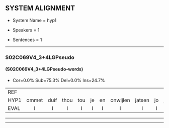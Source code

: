 
## SYSTEM ALIGNMENT

- System Name = hyp1

- Speakers = 1

- Sentences = 1

---

### S02C069V4_3+4LGPseudo

#### (S02C069V4_3+4LGPseudo-words)

- Cor=0.0%	Sub=75.3%	Del=0.0%	Ins=24.7%

|  |  |  |  |  |  |  |  |  |  |  |  |  |  |  |  |  |  |  |  |  |  |  |  |  |  |  |  |  |  |  |  |  |  |  |  |  |  |  |  |  |  |  |  |  |  |  |  |  |  |  |  |  |  |  |  |  |  |  |  |  |  |  |  |  |  |  |  |  |  |  |  |  |  |  |  |  |  |  |  |  |  |  |  |  |  |
|:--- |:---:|:---:|:---:|:---:|:---:|:---:|:---:|:---:|:---:|:---:|:---:|:---:|:---:|:---:|:---:|:---:|:---:|:---:|:---:|:---:|:---:|:---:|:---:|:---:|:---:|:---:|:---:|:---:|:---:|:---:|:---:|:---:|:---:|:---:|:---:|:---:|:---:|:---:|:---:|:---:|:---:|:---:|:---:|:---:|:---:|:---:|:---:|:---:|:---:|:---:|:---:|:---:|:---:|:---:|:---:|:---:|:---:|:---:|:---:|:---:|:---:|:---:|:---:|:---:|:---:|:---:|:---:|:---:|:---:|:---:|:---:|:---:|:---:|:---:|:---:|:---:|:---:|:---:|:---:|:---:|:---:|:---:|:---:|:---:|:---:|
| REF |  |  |  |  |  |  |  |  |  |  |  |  |  |  |  |  |  |  |  |  |  | ometuif | * | toejietsen | oonwijlen | * | * | jattesiet | nurudien | * | stoenydaas | * | deuveltek | juitonie | gevijdel | sidowaan | spekkeraai | wachteniek | verpierik | * | nappegreeuw | mantaroen | schielendaspen | * | crobeklunker | kabbestepen | * | verwarig | ooiebiekje | fandelig | * | * | jalekrewen | * | * | smoralij | zeekvlachine | kanaroe | * | toineetlijgen | meitsegrok | * | * | kantelogsten | ondermind | * | choporatie | zennebral | * | ijraspangen | blottenduuf | * | * | * | girdofhaalder | tobbermoeit | poentalschouden | havedil | * | verbrakkertje | * | * | gerauwejaak | * | hapeneren |
| HYP1 | ommet | duif | thou | tou | je | en | onwijlen | jatsen | jo | jat | dussiet | nereu | dien | shou | stonni | des | deuver | deuvel | dik | jedone | gefedel | ciduen | spik | kurra | wahtenik | verbiklefik | nanaper | reo | man | tarun | schielen | daspens | krol | bekuker | kamdesdepten | van | vanwarrink | oh | j | pik | ja | van | de | leeg | jakel | ja | jae | krejwen | smo | smorel | sma | zikvelchina | canaro | to | toineeliigen | meitse | groo | klantenloost | kula | kante | logsten | ondermitmnd | hopogati | zende | brouw | is | eras | pange | lotendief | gea | ger | gerdof | helderf | todug | mut | tondalhoudig | ha | vedel | verbre | vor | rakkegte | gau | o | jaak | apenhapenneren |
| EVAL | I | I | I | I | I | I | I | I | I | I | I | I | I | I | I | I | I | I | I | I | I | S | S | S | S | S | S | S | S | S | S | S | S | S | S | S | S | S | S | S | S | S | S | S | S | S | S | S | S | S | S | S | S | S | S | S | S | S | S | S | S | S | S | S | S | S | S | S | S | S | S | S | S | S | S | S | S | S | S | S | S | S | S | S | S |
---

---
